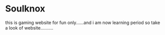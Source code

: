 # Soulknox
this is gaming website for fun only......and i am now learning period so take a look of website..........
